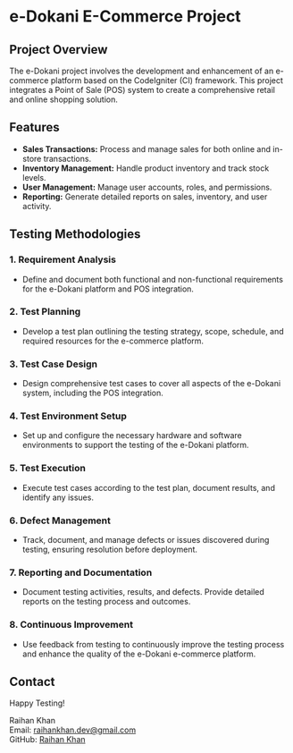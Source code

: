 # e-Dokani E-Commerce Project

## Project Overview

The e-Dokani project involves the development and enhancement of an e-commerce platform based on the CodeIgniter (CI) framework. This project integrates a Point of Sale (POS) system to create a comprehensive retail and online shopping solution.

## Features

- **Sales Transactions:** Process and manage sales for both online and in-store transactions.
- **Inventory Management:** Handle product inventory and track stock levels.
- **User Management:** Manage user accounts, roles, and permissions.
- **Reporting:** Generate detailed reports on sales, inventory, and user activity.

## Testing Methodologies

### 1. Requirement Analysis

- Define and document both functional and non-functional requirements for the e-Dokani platform and POS integration.

### 2. Test Planning

- Develop a test plan outlining the testing strategy, scope, schedule, and required resources for the e-commerce platform.

### 3. Test Case Design

- Design comprehensive test cases to cover all aspects of the e-Dokani system, including the POS integration.

### 4. Test Environment Setup

- Set up and configure the necessary hardware and software environments to support the testing of the e-Dokani platform.

### 5. Test Execution

- Execute test cases according to the test plan, document results, and identify any issues.

### 6. Defect Management

- Track, document, and manage defects or issues discovered during testing, ensuring resolution before deployment.

### 7. Reporting and Documentation

- Document testing activities, results, and defects. Provide detailed reports on the testing process and outcomes.

### 8. Continuous Improvement

- Use feedback from testing to continuously improve the testing process and enhance the quality of the e-Dokani e-commerce platform.

## Contact

Happy Testing!

Raihan Khan  
Email: [raihankhan.dev@gmail.com](mailto:raihankhan.dev@gmail.com)  
GitHub: [Raihan Khan](https://github.com/Raih9K)
